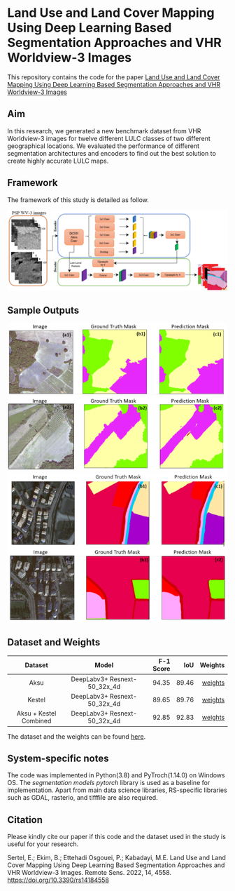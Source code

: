 # Land Use and Land Cover Mapping Using Deep Learning Based Segmentation Approaches and VHR Worldview-3 Images
This repository contains the code for the paper [Land Use and Land Cover Mapping Using Deep Learning Based Segmentation Approaches and VHR Worldview-3 Images]([PLACEHOLDER])

Aim
---------------------

In this research, we generated a new benchmark dataset from VHR Worldview-3 images for twelve different LULC classes of two different geographical locations. We evaluated the performance of different segmentation architectures and encoders to find out the best solution to create highly accurate LULC maps. 

Framework
---------------------
The framework of this study is detailed as follow. 

![alt text](flowchart_lulc.png)

Sample Outputs
---------------------
![alt text](outputs_0.png)
![alt text](outputs_1.png)

Dataset and Weights
---------------------
| Dataset            | Model | F-1 Score | IoU | Weights |
|:--------------------------:|:------------------:|-------------------------:|-------------------------:| -------------------------:|
|Aksu                       | DeepLabv3+ Resnext-50_32x_4d             | 94.35  | 89.46 |[weights](https://drive.google.com/drive/u/0/folders/1DdH4eiUFgtX3iOjkM-pu6DknOgtg1GAL)                   |
|Kestel                         | DeepLabv3+ Resnext-50_32x_4d                | 89.65  | 89.76 |[weights](https://drive.google.com/drive/u/0/folders/1DdH4eiUFgtX3iOjkM-pu6DknOgtg1GAL)                 |
|Aksu + Kestel Combined                       | DeepLabv3+ Resnext-50_32x_4d                 | 92.85  | 92.83 |[weights](https://drive.google.com/drive/u/0/folders/1DdH4eiUFgtX3iOjkM-pu6DknOgtg1GAL)   

The dataset and the weights can be found [here](https://drive.google.com/drive/folders/1a2FPc1-itu1V9_Q4n9aaWB4GV9MGeOqh?usp=sharing).



System-specific notes
---------------------
The code was implemented in Python(3.8) and PyTroch(1.14.0) on Windows OS. The *segmentation models pytorch* library is used as a baseline for implementation. Apart from main data science libraries, RS-specific libraries such as GDAL, rasterio, and tifffile are also required.


Citation
---------------------
Please kindly cite our paper if this code and the dataset used in the study is useful for your research.

Sertel, E.; Ekim, B.; Ettehadi Osgouei, P.; Kabadayi, M.E. Land Use and Land Cover Mapping Using Deep Learning Based Segmentation Approaches and VHR Worldview-3 Images. Remote Sens. 2022, 14, 4558. https://doi.org/10.3390/rs14184558

